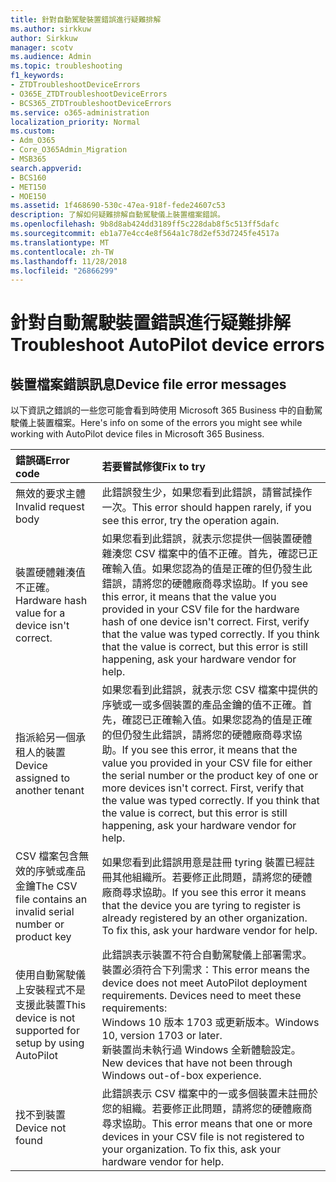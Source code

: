 ```yaml
---
title: 針對自動駕駛裝置錯誤進行疑難排解
ms.author: sirkkuw
author: Sirkkuw
manager: scotv
ms.audience: Admin
ms.topic: troubleshooting
f1_keywords:
- ZTDTroubleshootDeviceErrors
- O365E_ZTDTroubleshootDeviceErrors
- BCS365_ZTDTroubleshootDeviceErrors
ms.service: o365-administration
localization_priority: Normal
ms.custom:
- Adm_O365
- Core_O365Admin_Migration
- MSB365
search.appverid:
- BCS160
- MET150
- MOE150
ms.assetid: 1f468690-530c-47ea-918f-fede24607c53
description: 了解如何疑難排解自動駕駛儀上裝置檔案錯誤。
ms.openlocfilehash: 9b8d8ab424dd3189ff5c228dab8f5c513ff5dafc
ms.sourcegitcommit: eb1a77e4cc4e8f564a1c78d2ef53d7245fe4517a
ms.translationtype: MT
ms.contentlocale: zh-TW
ms.lasthandoff: 11/28/2018
ms.locfileid: "26866299"
---
```

# <a name="troubleshoot-autopilot-device-errors"></a><span data-ttu-id="5cfb2-103">針對自動駕駛裝置錯誤進行疑難排解</span><span class="sxs-lookup"><span data-stu-id="5cfb2-103">Troubleshoot AutoPilot device errors</span></span>

## <a name="device-file-error-messages"></a><span data-ttu-id="5cfb2-104">裝置檔案錯誤訊息</span><span class="sxs-lookup"><span data-stu-id="5cfb2-104">Device file error messages</span></span>

<span data-ttu-id="5cfb2-105">以下資訊之錯誤的一些您可能會看到時使用 Microsoft 365 Business 中的自動駕駛儀上裝置檔案。</span><span class="sxs-lookup"><span data-stu-id="5cfb2-105">Here's info on some of the errors you might see while working with AutoPilot device files in Microsoft 365 Business.</span></span> 
  
|<span data-ttu-id="5cfb2-106">**錯誤碼**</span><span class="sxs-lookup"><span data-stu-id="5cfb2-106">**Error code**</span></span>|<span data-ttu-id="5cfb2-107">**若要嘗試修復**</span><span class="sxs-lookup"><span data-stu-id="5cfb2-107">**Fix to try**</span></span>|
|:-----|:-----|
|<span data-ttu-id="5cfb2-108">無效的要求主體</span><span class="sxs-lookup"><span data-stu-id="5cfb2-108">Invalid request body</span></span>  <br/> |<span data-ttu-id="5cfb2-109">此錯誤發生少，如果您看到此錯誤，請嘗試操作一次。</span><span class="sxs-lookup"><span data-stu-id="5cfb2-109">This error should happen rarely, if you see this error, try the operation again.</span></span>  <br/> |
|<span data-ttu-id="5cfb2-110">裝置硬體雜湊值不正確。</span><span class="sxs-lookup"><span data-stu-id="5cfb2-110">Hardware hash value for a device isn't correct.</span></span>  <br/> |<span data-ttu-id="5cfb2-p101">如果您看到此錯誤，就表示您提供一個裝置硬體雜湊您 CSV 檔案中的值不正確。首先，確認已正確輸入值。如果您認為的值是正確的但仍發生此錯誤，請將您的硬體廠商尋求協助。</span><span class="sxs-lookup"><span data-stu-id="5cfb2-p101">If you see this error, it means that the value you provided in your CSV file for the hardware hash of one device isn't correct. First, verify that the value was typed correctly. If you think that the value is correct, but this error is still happening, ask your hardware vendor for help.</span></span>  <br/> |
|<span data-ttu-id="5cfb2-114">指派給另一個承租人的裝置</span><span class="sxs-lookup"><span data-stu-id="5cfb2-114">Device assigned to another tenant</span></span>  <br/> |<span data-ttu-id="5cfb2-p102">如果您看到此錯誤，就表示您 CSV 檔案中提供的序號或一或多個裝置的產品金鑰的值不正確。首先，確認已正確輸入值。如果您認為的值是正確的但仍發生此錯誤，請將您的硬體廠商尋求協助。</span><span class="sxs-lookup"><span data-stu-id="5cfb2-p102">If you see this error, it means that the value you provided in your CSV file for either the serial number or the product key of one or more devices isn't correct. First, verify that the value was typed correctly. If you think that the value is correct, but this error is still happening, ask your hardware vendor for help.</span></span>  <br/> |
|<span data-ttu-id="5cfb2-118">CSV 檔案包含無效的序號或產品金鑰</span><span class="sxs-lookup"><span data-stu-id="5cfb2-118">The CSV file contains an invalid serial number or product key</span></span>  <br/> |<span data-ttu-id="5cfb2-p103">如果您看到此錯誤用意是註冊 tyring 裝置已經註冊其他組織所。若要修正此問題，請將您的硬體廠商尋求協助。</span><span class="sxs-lookup"><span data-stu-id="5cfb2-p103">If you see this error it means that the device you are tyring to register is already registered by an other organization. To fix this, ask your hardware vendor for help.</span></span>  <br/> |
|<span data-ttu-id="5cfb2-121">使用自動駕駛儀上安裝程式不是支援此裝置</span><span class="sxs-lookup"><span data-stu-id="5cfb2-121">This device is not supported for setup by using AutoPilot</span></span>  <br/> | <span data-ttu-id="5cfb2-p104">此錯誤表示裝置不符合自動駕駛儀上部署需求。裝置必須符合下列需求：</span><span class="sxs-lookup"><span data-stu-id="5cfb2-p104">This error means the device does not meet AutoPilot deployment requirements. Devices need to meet these requirements:</span></span>  <br/>  <span data-ttu-id="5cfb2-124">Windows 10 版本 1703 或更新版本。</span><span class="sxs-lookup"><span data-stu-id="5cfb2-124">Windows 10, version 1703 or later.</span></span>  <br/>  <span data-ttu-id="5cfb2-125">新裝置尚未執行過 Windows 全新體驗設定。</span><span class="sxs-lookup"><span data-stu-id="5cfb2-125">New devices that have not been through Windows out-of-box experience.</span></span>  <br/> |
|<span data-ttu-id="5cfb2-126">找不到裝置</span><span class="sxs-lookup"><span data-stu-id="5cfb2-126">Device not found</span></span>  <br/> |<span data-ttu-id="5cfb2-p105">此錯誤表示 CSV 檔案中的一或多個裝置未註冊於您的組織。若要修正此問題，請將您的硬體廠商尋求協助。</span><span class="sxs-lookup"><span data-stu-id="5cfb2-p105">This error means that one or more devices in your CSV file is not registered to your organization. To fix this, ask your hardware vendor for help.</span></span>  <br/> |
   
